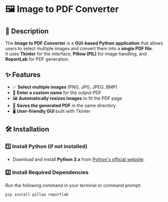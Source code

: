 # **🖼️ Image to PDF Converter**

## **📌 Description**
The **Image to PDF Converter** is a **GUI-based Python application** that allows users to select multiple images and convert them into a **single PDF file**.  
It uses **Tkinter** for the interface, **Pillow (PIL)** for image handling, and **ReportLab** for PDF generation.  

## **✨ Features**
- ✅ **Select multiple images** (PNG, JPG, JPEG, BMP)
- 📝 **Enter a custom name** for the output PDF
- 🖼️ **Automatically resizes images** to fit the PDF page
- 📂 **Saves the generated PDF** in the same directory
- 🖥️ **User-friendly GUI** built with Tkinter  

## **🛠️ Installation**
### **1️⃣ Install Python (if not installed)**
- Download and install **Python 3.x** from [Python's official website](https://www.python.org/downloads/).

### **2️⃣ Install Required Dependencies**
Run the following command in your terminal or command prompt:  
```sh
pip install pillow reportlab

